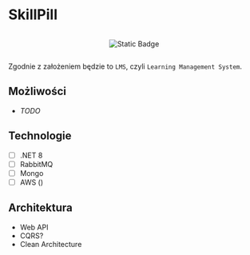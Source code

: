 # SkillPill

<div style="display: flex; flex-wrap: wrap; justify-content: center; align-items: center; text-align: center;">

  ![Static Badge](https://img.shields.io/badge/under-construction-yellow)
  
</div>

Zgodnie z założeniem będzie to `LMS`, czyli `Learning Management System`.


## Możliwości
- *TODO*

 
## Technologie
- [ ] .NET 8
- [ ] RabbitMQ
- [ ] Mongo
- [ ] AWS ()

## Architektura
- Web API
- CQRS?
- Clean Architecture